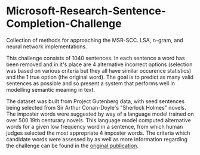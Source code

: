 # Microsoft-Research-Sentence-Completion-Challenge
Collection of methods for approaching the MSR-SCC. LSA, n-gram, and neural network implementations.

This challenge consists of 1040 sentences. In each sentence a word has been removed and in it's place are 4 alternative incorrect options (selection was based on various criteria but they all have similar occurence statistics) and the 1 true option (the original word). The goal is to predict as many valid sentences as possible and so present a system that performs well in modelling semantic meaning in text. 

The dataset was built from Project Gutenberg data, with seed sentences being selected from Sir Arthur Conan-Doyle's "Sherlock Holmes" novels. The imposter words were suggested by way of a language model trained on over 500 19th centurary novels. This language model computed alternative words for a given low frequency word in a sentence, from which human judges selected the most appropriate 4 imposter words. The criteria which candidate words were assessed by as well as more information regarding the challenge can be found in the [original publication](https://www.microsoft.com/en-us/research/wp-content/uploads/2016/02/MSR_SCCD.pdf).
